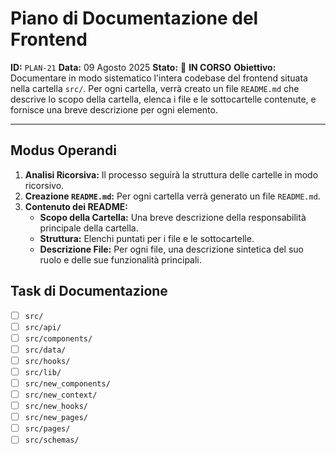 # Piano di Documentazione del Frontend

**ID:** `PLAN-21`
**Data:** 09 Agosto 2025
**Stato:** 🚧 **IN CORSO**
**Obiettivo:** Documentare in modo sistematico l'intera codebase del frontend situata nella cartella `src/`. Per ogni cartella, verrà creato un file `README.md` che descrive lo scopo della cartella, elenca i file e le sottocartelle contenute, e fornisce una breve descrizione per ogni elemento.

---

## Modus Operandi

1.  **Analisi Ricorsiva:** Il processo seguirà la struttura delle cartelle in modo ricorsivo.
2.  **Creazione `README.md`:** Per ogni cartella verrà generato un file `README.md`.
3.  **Contenuto dei README:**
    *   **Scopo della Cartella:** Una breve descrizione della responsabilità principale della cartella.
    *   **Struttura:** Elenchi puntati per i file e le sottocartelle.
    *   **Descrizione File:** Per ogni file, una descrizione sintetica del suo ruolo e delle sue funzionalità principali.

## Task di Documentazione

-   [ ] `src/`
-   [ ] `src/api/`
-   [ ] `src/components/`
-   [ ] `src/data/`
-   [ ] `src/hooks/`
-   [ ] `src/lib/`
-   [ ] `src/new_components/`
-   [ ] `src/new_context/`
-   [ ] `src/new_hooks/`
-   [ ] `src/new_pages/`
-   [ ] `src/pages/`
-   [ ] `src/schemas/` 